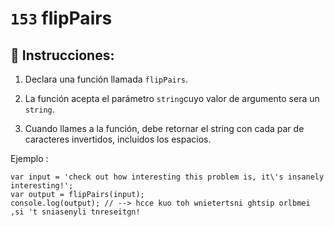 # `153` flipPairs

## 📝 Instrucciones:

1. Declara una función llamada `flipPairs`.

2. La función acepta el parámetro `string`cuyo valor de argumento sera un `string`.

3. Cuando llames a la función, debe retornar el string con cada par de caracteres invertidos, incluidos los espacios.

Ejemplo :

```Js
var input = 'check out how interesting this problem is, it\'s insanely interesting!';
var output = flipPairs(input);
console.log(output); // --> hcce kuo toh wnietertsni ghtsip orlbmei ,si 't sniasenyli tnreseitgn!
```